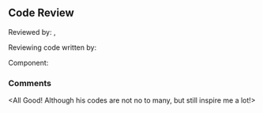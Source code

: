 ## Code Review

Reviewed by: <Qihang Xu>, <u6442026>

Reviewing code written by: <Tianze Bai> <u7136753>

Component: <Some tasks and Tests>

### Comments 

<All Good! Although his codes are not no to many, but still inspire me a lot!>


